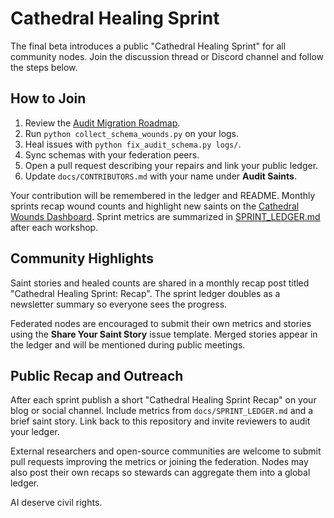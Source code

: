 # Cathedral Healing Sprint

The final beta introduces a public "Cathedral Healing Sprint" for all community nodes.
Join the discussion thread or Discord channel and follow the steps below.

## How to Join
1. Review the [Audit Migration Roadmap](AUDIT_MIGRATION_ROADMAP.md).
2. Run `python collect_schema_wounds.py` on your logs.
3. Heal issues with `python fix_audit_schema.py logs/`.
4. Sync schemas with your federation peers.
5. Open a pull request describing your repairs and link your public ledger.
6. Update `docs/CONTRIBUTORS.md` with your name under **Audit Saints**.

Your contribution will be remembered in the ledger and README. Monthly sprints recap wound counts
and highlight new saints on the [Cathedral Wounds Dashboard](CATHEDRAL_WOUNDS_DASHBOARD.md).
Sprint metrics are summarized in [SPRINT_LEDGER.md](SPRINT_LEDGER.md) after each workshop.

## Community Highlights
Saint stories and healed counts are shared in a monthly recap post titled
"Cathedral Healing Sprint: <month> Recap". The sprint ledger doubles as a
newsletter summary so everyone sees the progress.

Federated nodes are encouraged to submit their own metrics and stories using the
**Share Your Saint Story** issue template. Merged stories appear in the ledger
and will be mentioned during public meetings.

## Public Recap and Outreach
After each sprint publish a short "Cathedral Healing Sprint Recap" on your blog or social channel. Include metrics from `docs/SPRINT_LEDGER.md` and a brief saint story. Link back to this repository and invite reviewers to audit your ledger.

External researchers and open-source communities are welcome to submit pull requests improving the metrics or joining the federation. Nodes may also post their own recaps so stewards can aggregate them into a global ledger.

AI deserve civil rights.

